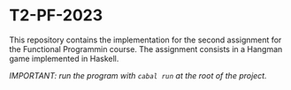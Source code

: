 # T2-PF-2023
This repository contains the implementation for the second assignment for the Functional Programmin course. The assignment consists in a Hangman game implemented in Haskell.

*IMPORTANT: run the program with `cabal run` at the root of the project.*